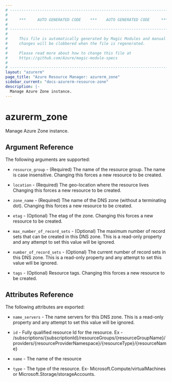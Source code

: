 ```yaml
---
# ----------------------------------------------------------------------------
#
#     ***     AUTO GENERATED CODE    ***    AUTO GENERATED CODE     ***
#
# ----------------------------------------------------------------------------
#
#     This file is automatically generated by Magic Modules and manual
#     changes will be clobbered when the file is regenerated.
#
#     Please read more about how to change this file at
#     https://github.com/Azure/magic-module-specs
#
# ----------------------------------------------------------------------------
layout: "azurerm"
page_title: "Azure Resource Manager: azurerm_zone"
sidebar_current: "docs-azurerm-resource-zone"
description: |-
  Manage Azure Zone instance.
---
```


# azurerm_zone

Manage Azure Zone instance.


## Argument Reference

The following arguments are supported:

* `resource_group` - (Required) The name of the resource group. The name is case insensitive. Changing this forces a new resource to be created.

* `location` - (Required) The geo-location where the resource lives Changing this forces a new resource to be created.

* `zone_name` - (Required) The name of the DNS zone (without a terminating dot). Changing this forces a new resource to be created.

* `etag` - (Optional) The etag of the zone. Changing this forces a new resource to be created.

* `max_number_of_record_sets` - (Optional) The maximum number of record sets that can be created in this DNS zone.  This is a read-only property and any attempt to set this value will be ignored.

* `number_of_record_sets` - (Optional) The current number of record sets in this DNS zone.  This is a read-only property and any attempt to set this value will be ignored.

* `tags` - (Optional) Resource tags. Changing this forces a new resource to be created.

## Attributes Reference

The following attributes are exported:

* `name_servers` - The name servers for this DNS zone. This is a read-only property and any attempt to set this value will be ignored.

* `id` - Fully qualified resource Id for the resource. Ex - /subscriptions/{subscriptionId}/resourceGroups/{resourceGroupName}/providers/{resourceProviderNamespace}/{resourceType}/{resourceName}

* `name` - The name of the resource

* `type` - The type of the resource. Ex- Microsoft.Compute/virtualMachines or Microsoft.Storage/storageAccounts.
